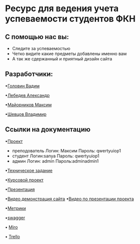 
# Ресурс для ведения учета успеваемости студентов ФКН

## С помощью нас вы:
* Следите за успеваемостью
* Четко видите какие предметы добавлены именно вам
* А так же сдержанный и приятный дизайн сайта
 ## Разработчики:

•<a href="https://github.com/Exeleone">Головин Вадим <a/>
 
•<a href="https://github.com/MrokosPL">Лебедев Александр<a/> 
 
•<a href="https://github.com/maks0nn">Майорников Максим<a/>

•<a href="https://github.com/Parovozikkk">Шевцов Владимир<a/>


## Ссылки на документацию
 
•<a href="http://a0740114.xsph.ru">Проект<a/>
* преподователь Логин: Максим Пароль: qwertyuiop1
* студент Логин:sanya Пароль: qwertyuiop1
* админ Логин: admin Пароль:adminadmin1



•<a href="https://github.com/Exeleone/4.2.4-task-7/blob/main/Техническое%20задание.docx">Техническое задание<a/>
 
•<a href="https://github.com/Exeleone/4.2.4-task-7/blob/main/%D0%9A%D1%83%D1%80%D1%81%D0%BE%D0%B2%D0%BE%D0%B9%20%D0%BF%D1%80%D0%BE%D0%B5%D0%BA%D1%82%20ATAO.docx">Курсовой проект<a>
                                                                                                     
•<a href="https://disk.yandex.ru/edit/disk/disk%2F%D0%BF%D1%80%D0%B5%D0%B7%D0%B5%D0%BD%D1%82%D0%B0%D1%86%D0%B8%D1%8F.pptx?sk=yc4f296458cff971e24fd31025106f451">Презентация<a/>

•<a href="https://www.youtube.com/watch?v=d_oTl5djfLA&ab_channel=%D0%92%D0%B0%D0%B4%D0%B8%D0%BC%D0%93%D0%BE%D0%BB%D0%BE%D0%B2%D0%B8%D0%BD">Видео демонстрация сайта<a/> 
 •<a href="https://www.youtube.com/watch?v=I-jmqBuH-Yo&ab_channel=%D0%92%D0%B0%D0%B4%D0%B8%D0%BC%D0%93%D0%BE%D0%BB%D0%BE%D0%B2%D0%B8%D0%BD">Видео по презентации проекта<a/>
 
 
•<a href="https://metrika.yandex.ru/dashboard?id=91106360">Метрики<a/>

•<a href="https://app.swaggerhub.com/apis/MAKC20161/reg/1.0.0#/auth/register">swagger<a/>

• <a href="https://miro.com/app/board/uXjVOEsnY5w=/?invite_link_id=5180773933">Miro<a/>
 
• <a href="https://trello.com/b/vL3YQ8SZ/rating">Trello<a/>
